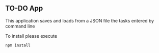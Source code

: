 ## TO-DO App

This application saves and loads from a JSON file the tasks entered by command line

To install please execute

```
npm install
```
